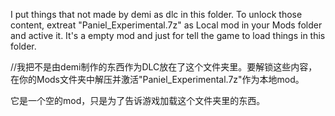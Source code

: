 I put things that not made by demi as dlc in this folder. To unlock those content, extreat "Paniel_Experimental.7z" as Local mod in your Mods folder and active it.
It's a empty mod and just for tell the game to load things in this folder.

//我把不是由demi制作的东西作为DLC放在了这个文件夹里。要解锁这些内容，在你的Mods文件夹中解压并激活"Paniel_Experimental.7z"作为本地mod。

它是一个空的mod，只是为了告诉游戏加载这个文件夹里的东西。